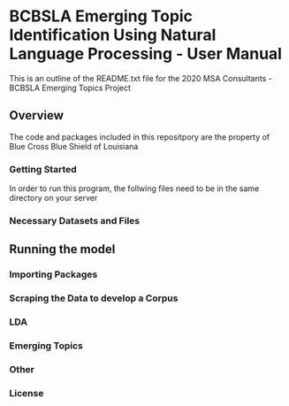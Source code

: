 # BCBSLA Emerging Topic Identification Using Natural Language Processing - User Manual

This is an outline of the README.txt file for the 2020 MSA Consultants - BCBSLA Emerging Topics Project

## Overview

The code and packages included in this repositpory are the property of Blue Cross Blue Shield of Louisiana

### Getting Started

In order to run this program, the follwing files need to be in the same directory on your server

### Necessary Datasets and Files

## Running the model

### Importing Packages

### Scraping the Data to develop a Corpus

### LDA

### Emerging Topics

### Other

### License
